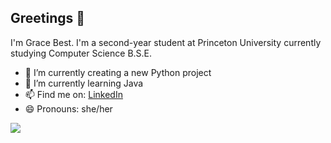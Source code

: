 ## Greetings 👋


I'm Grace Best. I'm a second-year student at Princeton University currently studying Computer Science B.S.E.

- 🔭 I’m currently creating a new Python project
- 🌱 I’m currently learning Java
- 📫 Find me on: [LinkedIn](https://www.linkedin.com/in/grace-best-codes/)
- 😄 Pronouns: she/her

![](https://img.shields.io/badge/code-python-yellow?logo=python&logoColor=f5f5f5)
